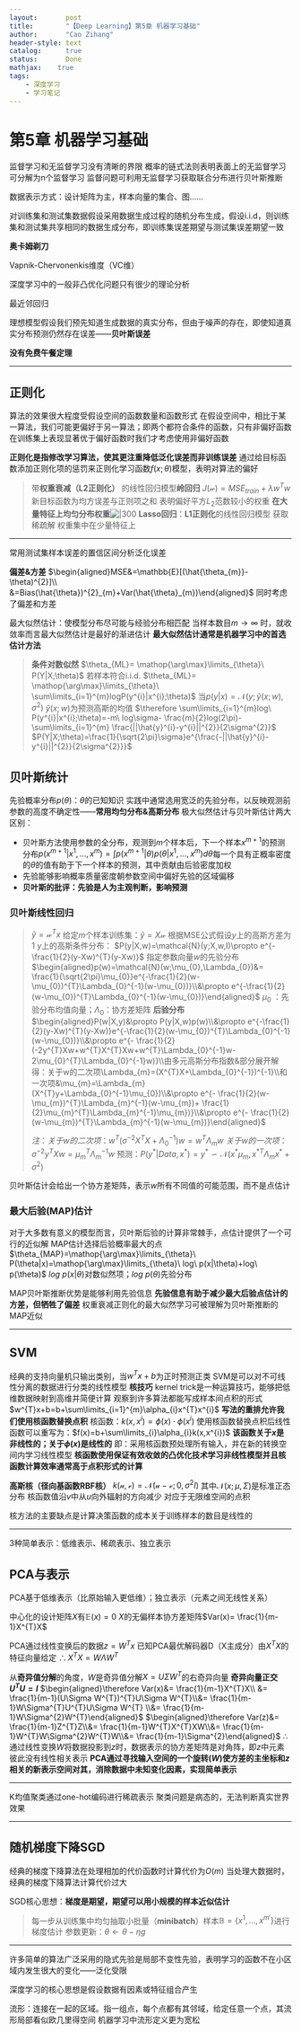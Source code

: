 ```yaml
---
layout:       post
title:        "【Deep Learning】第5章 机器学习基础"
author:       "Cao Zihang"
header-style: text
catalog:      true
status:		  Done
mathjax: 	true
tags:
    - 深度学习
    - 学习笔记
---
```

# 第5章 机器学习基础
监督学习和无监督学习没有清晰的界限
概率的链式法则表明表面上的无监督学习可分解为n个监督学习
监督问题可利用无监督学习获取联合分布进行贝叶斯推断

数据表示方式：设计矩阵为主，样本向量的集合、图……

对训练集和测试集数据假设采用数据生成过程的随机分布生成，假设i.i.d，则训练集和测试集共享相同的数据生成分布，即训练集误差期望与测试集误差期望一致

**奥卡姆剃刀**

Vapnik-Chervonenkis维度（VC维）

深度学习中的一般非凸优化问题只有很少的理论分析

最近邻回归

理想模型假设我们预先知道生成数据的真实分布，但由于噪声的存在，即使知道真实分布预测仍然存在误差——**贝叶斯误差**

**没有免费午餐定理**

---
## 正则化
算法的效果很大程度受假设空间的函数数量和函数形式 
在假设空间中，相比于某一算法，我们可能更偏好于另一算法；即两个都符合条件的函数，只有非偏好函数在训练集上表现显著优于偏好函数时我们才考虑使用非偏好函数

**正则化是指修改学习算法，使其更注重降低泛化误差而非训练误差**
通过给目标函数添加正则化项的惩罚来正则化学习函数$f(x;\theta)$模型，表明对算法的偏好

> 带**权重衰减（L2正则化）** 的线性回归模型**岭回归**
> $J(\mathcal{w})=MSE_{train}+\lambda w^{T}w$
> 新目标函数为均方误差与正则项之和
> 表明偏好平方$L_{2}$范数较小的权重
> **在大量特征上均匀分布权重**![|300](https://img.czhread.asia/img/202212201742177.jpg)
> **Lasso回归**：**L1正则化**的线性回归模型
> 获取稀疏解
> 权重集中在少量特征上

---
常用测试集样本误差的置信区间分析泛化误差

**偏差&方差**
$\begin{aligned}MSE&=\mathbb{E}[(\hat{\theta_{m}}-\theta)^{2}]\\ &=Bias(\hat{\theta})^{2}_{m}+Var(\hat{\theta}_{m})\end{aligned}$
同时考虑了偏差和方差

最大似然估计：使模型分布尽可能与经验分布相匹配
当样本数目$m\to \infty$ 时，就收敛率而言最大似然估计是最好的渐进估计
**最大似然估计通常是机器学习中的首选估计方法**
> **条件对数似然**
> $\theta_{ML}= \mathop{\arg\max}\limits_{\theta}\ P(Y|X;\theta)$
> 若样本符合i.i.d.
> $\theta_{ML}= \mathop{\arg\max}\limits_{\theta}\ \sum\limits_{i=1}^{m}logP(y^{i}|x^{i};\theta)$
> 当$p(y|x)=\mathcal{N}(y;\hat{y}(x;w),\sigma^2)$
> $\hat{y}(x;w)$为预测高斯的均值
> $\therefore \sum\limits_{i=1}^{m}log\ P(y^{i}|x^{i};\theta)=-m\ log\sigma- \frac{m}{2}log(2\pi)-\sum\limits_{i=1}^{m} \frac{||\hat{y}^{i}-y^{i}||^{2}}{2\sigma^{2}}$
> $P(Y|X;\theta)=\frac{1}{\sqrt{2\pi}\sigma}e^{\frac{-||\hat{y}^{i}-y^{i}||^{2}}{2\sigma^{2}}}$

## 贝叶斯统计
先验概率分布$p(\theta)$：$\theta$的已知知识
实践中通常选用宽泛的先验分布，以反映观测前参数的高度不确定性——**常用均匀分布&高斯分布**
极大似然估计与贝叶斯估计两大区别：
- 贝叶斯方法使用参数的全分布，观测到$m$个样本后，下一个样本$x^{m+1}$的预测分布$p(x^{m+1}|x^{1},...,x^{m})=\int p(x^{m+1}|\theta)p(\theta|x^{1},...,x^{m})d\theta$每一个具有正概率密度的$\theta$的值有助于下一个样本的预测，其中贡献由后验密度加权
- 先验能够影响概率质量密度朝参数空间中偏好先验的区域偏移
- **贝叶斯的批评：先验是人为主观判断，影响预测**

### 贝叶斯线性回归
> $\hat{y}=\mathcal{w}^{T}x$
> 给定$m$个样本训练集：$\hat{y}=X\mathcal{w}$
> 根据MSE公式假设$y$上的高斯方差为1
> $y$上的高斯条件分布：
 >$P(y|X,w)=\mathcal{N}(y;X,w,I)\propto e^{- \frac{1}{2}(y-Xw)^{T}(y-Xw)}$
 >指定参数向量$w$的先验分布
 > $\begin{aligned}p(w)=\mathcal{N}(w;\mu_{0},\Lambda_{0})&= \frac{1}{\sqrt{2\pi}\mu_{0}}e^{-\frac{1}{2}(w-\mu_{0})^{T}\Lambda_{0}^{-1}(w-\mu_{0})}\\&\propto e^{-\frac{1}{2}(w-\mu_{0})^{T}\Lambda_{0}^{-1}(w-\mu_{0})}\end{aligned}$
 >$\mu_{0}$ ：先验分布均值向量；$\Lambda_{0}$：协方差矩阵
 >**后验分布**
 >$\begin{aligned}P(w|X,y)&\propto P(y|X,w)p(w)\\&\propto e^{-\frac{1}{2}(y-Xw)^{T}(y-Xw)}e^{-\frac{1}{2}(w-\mu_{0})^{T}\Lambda_{0}^{-1}(w-\mu_{0})}\\&\propto e^{- \frac{1}{2}(-2y^{T}Xw+w^{T}X^{T}Xw+w^{T}\Lambda_{0}^{-1}w-2\mu_{0}^{T}\Lambda_{0}^{-1}w)}\\由多元高斯分布指数&部分展开解得：关于w的二次项\Lambda_{m}=(X^{T}X+\Lambda_{0}^{-1})^{-1}\\和一次项&\mu_{m}=\Lambda_{m}(X^{T}y+\Lambda_{0}^{-1}\mu_{0})\\&\propto e^{- \frac{1}{2}(w-\mu_{m})^{T}\Lambda_{m}^{-1}(w-\mu_{m})+ \frac{1}{2}\mu_{m}^{T}\Lambda_{m}^{-1}\mu_{m})}\\&\propto e^{- \frac{1}{2}(w-\mu_{m})^{T}\Lambda_{m}^{-1}(w-\mu_{m})}\end{aligned}$
 >
 >$注：关于w的二次项：w^{T}(\sigma^{-2}X^TX+\Lambda_{0}^{-1})w=w^{T}\Lambda_{m}w$
 >$关于w的一次项：\sigma^{-2}y^{T}Xw=\mu_{m}^{T}\Lambda_{m}^{-1}w$
 >预测：$P(y^{*}|Data,x^{*})=y^{*}\backsim \mathcal{N}(x^{*}\mu_{m},x^{*T}\Lambda_{m}x^{*}+\sigma^2)$

贝叶斯估计会给出一个协方差矩阵，表示$w$所有不同值的可能范围，而不是点估计

### 最大后验(MAP)估计
对于大多数有意义的模型而言，贝叶斯后验的计算非常棘手，点估计提供了一个可行的近似解
MAP估计选择后验概率最大的点
$\theta_{MAP}=\mathop{\arg\max}\limits_{\theta}\ P(\theta|x)=\mathop{\arg\max}\limits_{\theta}\ log\ p(x|\theta)+log\ p(\theta)$
$log\ p(x|\theta)$对数似然项；$log\ p(\theta)$先验分布

MAP贝叶斯推断优势是能够利用先验信息
**先验信息有助于减少最大后验点估计的方差，但牺牲了偏差**
权重衰减正则化的最大似然学习可被理解为贝叶斯推断的MAP近似

---
## SVM
经典的支持向量机只输出类别，当$w^{T}x+b$为正时预测正类
SVM是可以对不可线性分离的数据进行分类的线性模型
**核技巧**
kernel trick是一种运算技巧，能够把低维数据映射到高维并简便计算
观察到许多算法都能写成样本间点积的形式$w^{T}x+b=b+\sum\limits_{i=1}^{m}\alpha_{i}x^{T}x^{i}$
**写法的重排允许我们使用核函数替换点积**
核函数：$k(x,x^{i})=\phi(x)\cdot\phi(x^i)$
使用核函数替换点积后线性函数可以重写为：$f(x)=b+\sum\limits_{i}\alpha_{i}k(x,x^{i})$
**该函数关于$x$是非线性的；关于$\phi(x)$是线性的**
即：采用核函数预处理所有输入，并在新的转换空间内学习线性模型
**核函数使用保证有效收敛的凸优化技术学习非线性模型并且核函数计算效率通常高于点积形式的计算**

**高斯核（径向基函数RBF核）**
$k(\mathcal{u},\mathcal{v})=\mathcal{N}(\mathcal{u}-\mathcal{v};0,\sigma^{2}I)$
其中$\mathcal{N}(x;\mu,\Sigma)$是标准正态分布
核函数值沿$v$中从$u$向外辐射的方向减少
对应于无限维空间的点积

核方法的主要缺点是计算决策函数的成本关于训练样本的数目是线性的

---
3种简单表示：低维表示、稀疏表示、独立表示
## PCA与表示
PCA基于低维表示（比原始输入更低维）；独立表示（元素之间无线性关系）

中心化的设计矩阵$X$有$\mathbb{E}(x)=0$
$X$的无偏样本协方差矩阵$Var(x)= \frac{1}{m-1}X^{T}X$

PCA通过线性变换后的数据$z=W^{T}x$
已知PCA最优解码器D（X主成分）由$X^{T}X$的特征向量给定
$\therefore X^{T}X=W\Lambda W^{T}$

从**奇异值分解**的角度，$W$是奇异值分解$X=U\Sigma W^{T}$的右奇异向量
**奇异向量正交$U^{T}U=I$**
$\begin{aligned}\therefore Var(x)&= \frac{1}{m-1}X^{T}X\\ &= \frac{1}{m-1}(U\Sigma W^{T})^{T}U\Sigma W^{T}\\&= \frac{1}{m-1}W\Sigma^{T}U^{T}U\Sigma W^{T} \\&= \frac{1}{m-1}W\Sigma^{2}W^{T}\end{aligned}$
$\begin{aligned}\therefore Var(z)&= \frac{1}{m-1}Z^{T}Z\\&= \frac{1}{m-1}W^{T}X^{T}XW\\&= \frac{1}{m-1}W^{T}W\Sigma^{2}W^{T}W\\&= \frac{1}{m-1}\Sigma^{2}\end{aligned}$
$\therefore$通过线性变换$W$将数据投影到$z$时，数据表示的协方差矩阵是对角阵，即$z$中元素彼此没有线性相关表示
**PCA通过寻找输入空间的一个旋转($W$)使方差的主坐标和$z$相关的新表示空间对其，消除数据中未知变化因素，实现简单表示**

---
K均值聚类通过one-hot编码进行稀疏表示
聚类问题是病态的，无法判断真实世界效果

---
## 随机梯度下降SGD
经典的梯度下降算法在处理相加的代价函数时计算代价为$O(m)$
当处理大数据时，经典的梯度下降算法计算代价过大

SGD核心思想：**梯度是期望，期望可以用小规模的样本近似估计**
> 每一步从训练集中均匀抽取小批量（**minibatch**）样本$\mathbb{B}=\{x^{1},...,x^{m'}\}$进行梯度估计
> 参数更新：$\theta\leftarrow \theta-\eta g$

---
许多简单的算法广泛采用的隐式先验是局部不变性先验，表明学习的函数不在小区域内发生很大的变化——泛化受限

深度学习的核心思想是假设数据有因素或特征组合产生

流形：连接在一起的区域。指一组点，每个点都有其邻域，给定任意一个点，其流形局部看似欧几里得空间
机器学习中流形定义更为宽松



